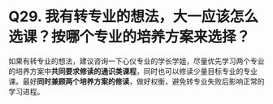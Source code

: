 # Q29. 我有转专业的想法，大一应该怎么选课？按哪个专业的培养方案来选择？

如果有转专业的想法，建议咨询一下心仪专业的学长学姐，尽量优先学习两个专业的培养方案中**共同要求修读的通识类课程**，同时也可以修读少量目标专业的专业课。最好**同时兼顾两个培养方案的修读**，做好权衡，避免转专业失败后影响正常的学习进程。
